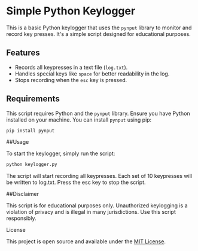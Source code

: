 # Simple Python Keylogger

This is a basic Python keylogger that uses the `pynput` library to monitor and record key presses. It's a simple script designed for educational purposes.

## Features

- Records all keypresses in a text file (`log.txt`).
- Handles special keys like `space` for better readability in the log.
- Stops recording when the `esc` key is pressed.

## Requirements

This script requires Python and the `pynput` library. Ensure you have Python installed on your machine. You can install `pynput` using pip:

```bash
pip install pynput
```

##Usage

To start the keylogger, simply run the script:

```bash
python keylogger.py
```

The script will start recording all keypresses. Each set of 10 keypresses will be written to log.txt. Press the esc key to stop the script.

##Disclaimer

This script is for educational purposes only. Unauthorized keylogging is a violation of privacy and is illegal in many jurisdictions. Use this script responsibly.

License

This project is open source and available under the [MIT License](LICENSE).
